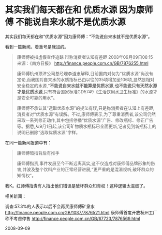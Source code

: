 # 其实我们每天都在和 优质水源 因为康师傅 不能说自来水就不是优质水源

其实我们每天都在和“优质水源”因为康师傅：“不能说自来水就不是优质水源”。

看到一篇新闻。着重号是我加的。

> 康师傅被指虚假宣传追踪 辩称消费者认知有差距
> 2008年09月09日08:15  来源：《南方日报》
> http://finance.people.com.cn/GB/7876255.html
> 
> 康师傅杭州顶津公司总经理李道忠解释,目前国内对何为“优质水源”尚没有定论,而我国对自来水的水质指标已由以往的35项增加至106项,显然是相对安全稳定的水源,“**不能说自来水就不能算是优质水源,也不能说只有天然水源才是优质水源**,只有符合国家标准GD5749《生活饮用水卫生标准》的水源才是安全可靠的用水”。
> 
> 康师傅不承认其“选取优质水源”的提法有误,只是称消费者在认知上有差距,消费者对“优质水源”有误解。不过,康师傅表示,为了尊重消费者,该公司仍然采取一系列修正动作,其中包括停播“优质水源”广告、修改瓶标、修正广告等。据悉,从9月1日起,该公司矿物质水瓶标已全面更新,记者见到新瓶标上的说明已删除“选取优质水源”字样。


在同一篇新闻报道中有：

> 康师傅暗指背后有推手
> 
> 康师傅指责,事件发展至今不断远离真实,这不仅造成对康师傅品牌形象的伤害,并波及整个饮料产业的正常经营进展,“更严重的是混淆视听,破坏群众的知情权”。

我K。扛师傅指责有人指出他们错误是破坏群众知青权！这种逻辑太混蛋了。


相关新闻：

调查:57.3%的人表示以后不会再买康师傅矿泉水 http://finance.people.com.cn/GB/1037/7876521.html
康师傅首度开放杭州工厂 称不考虑停售 http://finance.people.com.cn/GB/67723/7876569.html

2008-09-09